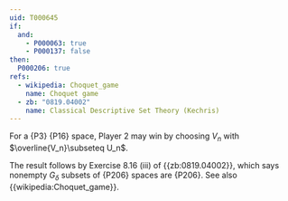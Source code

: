 ```yaml
---
uid: T000645
if:
  and:
    - P000063: true
    - P000137: false
then:
  P000206: true
refs:
  - wikipedia: Choquet_game
    name: Choquet game
  - zb: "0819.04002"
    name: Classical Descriptive Set Theory (Kechris)
---
```


For a {P3} {P16} space, Player 2 may win by choosing $V_n$
with $\overline{V_n}\subseteq U_n$.

The result follows by Exercise 8.16 (iii) of {{zb:0819.04002}}, which says nonempty 
$G_\delta$ subsets of {P206} spaces are {P206}.
See also {{wikipedia:Choquet_game}}.
